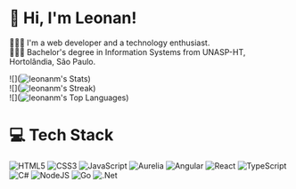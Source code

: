 <!-- Level 3: Add custom code -->

# 👋 Hi, I'm Leonan!
👩🏻‍💻 I'm a web developer and a technology enthusiast.<br/>
👩🏻‍🎓 Bachelor's degree in Information Systems from UNASP-HT, Hortolândia, São Paulo.<br/>


<!-- GitHub stats from https://github.com/anuraghazra/github-readme-stats -->
![](![leonanm's Stats](https://github-readme-stats.vercel.app/api?username=leonanm&theme=dark&show_icons=true&hide_border=true&count_private=true))<br/>
![](![leonanm's Streak](https://github-readme-streak-stats.herokuapp.com/?user=leonanm&theme=dark&hide_border=true))<br/>
![](![leonanm's Top Languages](https://github-readme-stats.vercel.app/api/top-langs/?username=leonanm&theme=dark&show_icons=true&hide_border=true&layout=compact))<br/>

# 💻 Tech Stack
<!-- Badges from https://github.com/Ileriayo/markdown-badges -->
![HTML5](https://img.shields.io/badge/html5-%23E34F26.svg?style=for-the-badge&logo=html5&logoColor=white)
![CSS3](https://img.shields.io/badge/css3-%231572B6.svg?style=for-the-badge&logo=css3&logoColor=white)
![JavaScript](https://img.shields.io/badge/javascript-%23323330.svg?style=for-the-badge&logo=javascript&logoColor=%23F7DF1E)
![Aurelia](https://img.shields.io/badge/aurelia-%23ED2B88.svg?style=for-the-badge&logo=aurelia&logoColor=fff)
![Angular](https://img.shields.io/badge/angular-%23DD0031.svg?style=for-the-badge&logo=angular&logoColor=white)
![React](https://img.shields.io/badge/react-%2320232a.svg?style=for-the-badge&logo=react&logoColor=%2361DAFB)
![TypeScript](https://img.shields.io/badge/typescript-%23007ACC.svg?style=for-the-badge&logo=typescript&logoColor=white)
![C#](https://img.shields.io/badge/c%23-%23239120.svg?style=for-the-badge&logo=csharp&logoColor=white)
![NodeJS](https://img.shields.io/badge/node.js-6DA55F?style=for-the-badge&logo=node.js&logoColor=white)
![Go](https://img.shields.io/badge/go-%2300ADD8.svg?style=for-the-badge&logo=go&logoColor=white)
![.Net](https://img.shields.io/badge/.NET-5C2D91?style=for-the-badge&logo=.net&logoColor=white)
